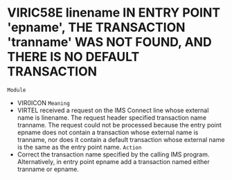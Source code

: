 # VIRIC58E linename IN ENTRY POINT 'epname', THE TRANSACTION 'tranname' WAS NOT FOUND, AND THERE IS NO DEFAULT TRANSACTION
`Module`
- VIR0ICON
`Meaning`
- VIRTEL received a request on the IMS Connect line whose external name is linename. The request header specified transaction name tranname. The request could not be processed because the entry point epname does not contain a transaction whose external name is tranname, nor does it contain a default transaction whose external name is the same as the entry point name.
`Action`
- Correct the transaction name specified by the calling IMS program. Alternatively, in entry point epname add a transaction named either tranname or epname.
